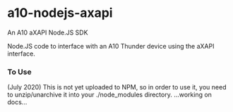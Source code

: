 # a10-nodejs-axapi
An A10 aXAPI Node.JS SDK

Node.JS code to interface with an A10 Thunder device using the aXAPI interface.

### To Use
(July 2020) This is not yet uploaded to NPM, so in order to use it, you need to unzip/unarchive it into your ./node_modules directory. ...working on docs...
